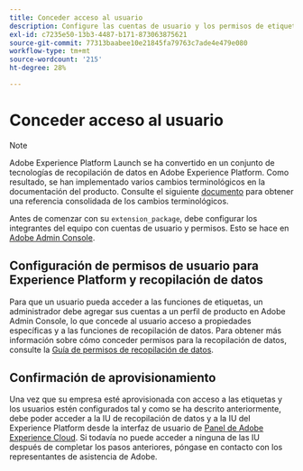 ```yaml
---
title: Conceder acceso al usuario
description: Configure las cuentas de usuario y los permisos de etiquetas de los integrantes del equipo en Adobe Experience Platform.
exl-id: c7235e50-13b3-4487-b171-873063875621
source-git-commit: 77313baabee10e21845fa79763c7ade4e479e080
workflow-type: tm+mt
source-wordcount: '215'
ht-degree: 28%

---
```


# Conceder acceso al usuario

>[!NOTE]
>
>Adobe Experience Platform Launch se ha convertido en un conjunto de tecnologías de recopilación de datos en Adobe Experience Platform. Como resultado, se han implementado varios cambios terminológicos en la documentación del producto. Consulte el siguiente [documento](../../term-updates.md) para obtener una referencia consolidada de los cambios terminológicos.

Antes de comenzar con su `extension_package`, debe configurar los integrantes del equipo con cuentas de usuario y permisos.  Esto se hace en [Adobe Admin Console](https://adminconsole.adobe.com/).

## Configuración de permisos de usuario para Experience Platform y recopilación de datos

Para que un usuario pueda acceder a las funciones de etiquetas, un administrador debe agregar sus cuentas a un perfil de producto en Adobe Admin Console, lo que concede al usuario acceso a propiedades específicas y a las funciones de recopilación de datos. Para obtener más información sobre cómo conceder permisos para la recopilación de datos, consulte la [Guía de permisos de recopilación de datos](../../../collection/permissions.md).

## Confirmación de aprovisionamiento

Una vez que su empresa esté aprovisionada con acceso a las etiquetas y los usuarios estén configurados tal y como se ha descrito anteriormente, debe poder acceder a la IU de recopilación de datos y a la IU del Experience Platform desde la interfaz de usuario de [Panel de Adobe Experience Cloud](https://experience.adobe.com/). Si todavía no puede acceder a ninguna de las IU después de completar los pasos anteriores, póngase en contacto con los representantes de asistencia de Adobe.
